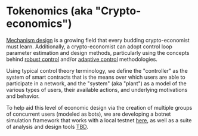 # Tokenomics (aka "Crypto-economics")

[Mechanism design](https://en.wikipedia.org/wiki/Mechanism_design) is a growing field that every budding crypto-economist must learn.
Additionally, a crypto-economist can adopt control loop parameter estimation and design methods,
particularly using the concepts behind [robust control](https://en.wikipedia.org/wiki/Robust_control)
and/or [adaptive control](https://en.wikipedia.org/wiki/Adaptive_control) methodologies.

Using typical control theory terminology, we define the "controller" as the system of smart contracts
that is the means over which users are able to participate in a network,
and the "system" (aka "plant") as a model of the various types of users,
their available actions, and underlying motivations and behavior.

To help aid this level of economic design via the creation of multiple groups of concurrent users (modeled as bots),
we are developing a botnet simulation framework that works with a local testnet [here](https://github.com/fubuloubu/eth-bot),
as well as a suite of analysis and design tools [TBD](no-link).
